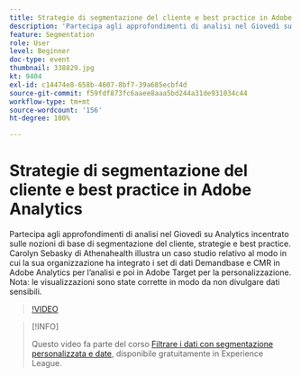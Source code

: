 ```yaml
---
title: Strategie di segmentazione del cliente e best practice in Adobe Analytics
description: 'Partecipa agli approfondimenti di analisi nel Giovedì su Analytics incentrato sulle nozioni di base di segmentazione del cliente, strategie e best practice. Carolyn Sebasky di Athenahealth illustra un caso studio relativo al modo in cui la sua organizzazione ha integrato i set di dati Demandbase e CMR in Adobe Analytics per l’analisi e poi in Adobe Target per la personalizzazione. Nota: le visualizzazioni sono state corrette in modo da non divulgare dati sensibili.'
feature: Segmentation
role: User
level: Beginner
doc-type: event
thumbnail: 338829.jpg
kt: 9404
exl-id: c14474e8-658b-4607-8bf7-39a685ecbf4d
source-git-commit: f59fdf873fc6aaee8aaa5bd244a31de931034c44
workflow-type: tm+mt
source-wordcount: '156'
ht-degree: 100%

---
```


# Strategie di segmentazione del cliente e best practice in Adobe Analytics

Partecipa agli approfondimenti di analisi nel Giovedì su Analytics incentrato sulle nozioni di base di segmentazione del cliente, strategie e best practice. Carolyn Sebasky di Athenahealth illustra un caso studio relativo al modo in cui la sua organizzazione ha integrato i set di dati Demandbase e CMR in Adobe Analytics per l’analisi e poi in Adobe Target per la personalizzazione. Nota: le visualizzazioni sono state corrette in modo da non divulgare dati sensibili.

>[!VIDEO](https://video.tv.adobe.com/v/338829/?quality=12&learn=on)

>[!INFO]
>
> Questo video fa parte del corso [Filtrare i dati con segmentazione personalizzata e date](https://experienceleague.adobe.com/?recommended=Analytics-U-1-2021.1.filterdata&amp;lang=it), disponibile gratuitamente in Experience League.
